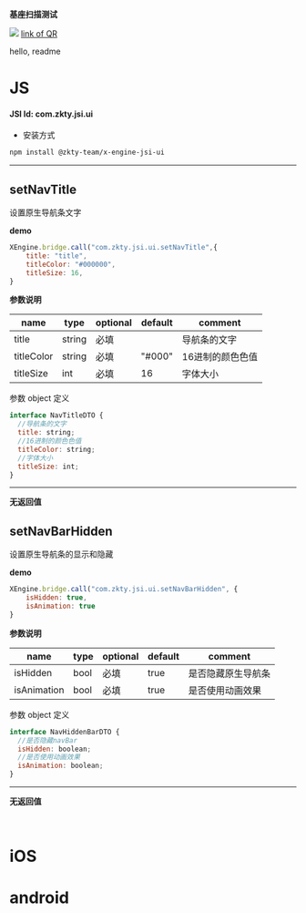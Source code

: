

**基座扫描测试**
<div id='modulename' style='display:none'>ui</div> <img id='qrimg' src='https://api.qrserver.com/v1/create-qr-code/?size=150x150&data=http://192.168.44.52:3000/docs/modules/all/dist/ui/index.html'></img>
<a id='qrlink' href="about:none">link of QR</a>

hello, readme


# JS


#### JSI Id: com.zkty.jsi.ui

- 安装方式

``` bash
npm install @zkty-team/x-engine-jsi-ui
```


---


## setNavTitle

设置原生导航条文字

**demo**

``` javascript
XEngine.bridge.call("com.zkty.jsi.ui.setNavTitle",{
	title: "title",
	titleColor: "#000000",
	titleSize: 16,
}
```

**参数说明**

| name                        | type      | optional | default   | comment  |
| --------------------------- | --------- | -------- | --------- |--------- |
| title | string | 必填 |  | 导航条的文字 |
| titleColor | string | 必填 | "#000" | 16进制的颜色色值 |
| titleSize | int | 必填 | 16 | 字体大小 |


参数 object  定义
``` js
interface NavTitleDTO {
  //导航条的文字
  title: string;
  //16进制的颜色色值
  titleColor: string;
  //字体大小
  titleSize: int;
}
```


---------------------
**无返回值**




## setNavBarHidden

设置原生导航条的显示和隐藏

**demo**
``` js
XEngine.bridge.call("com.zkty.jsi.ui.setNavBarHidden", {
	isHidden: true,
	isAnimation: true
}
```

**参数说明**

| name                        | type      | optional | default   | comment  |
| --------------------------- | --------- | -------- | --------- |--------- |
| isHidden | bool | 必填 | true | 是否隐藏原生导航条 |
| isAnimation | bool | 必填 | true | 是否使用动画效果 |


参数 object  定义
``` javascript
interface NavHiddenBarDTO {
  //是否隐藏navBar
  isHidden: boolean;
  //是否使用动画效果
  isAnimation: boolean;
}		
```


---------------------
**无返回值**



​    

# iOS


# android


